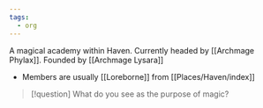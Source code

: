 ```yaml
---
tags:
  - org
---
```


A magical academy within Haven. 
Currently headed by [[Archmage Phylax]].
Founded by [[Archmage Lysara]]

* Members are usually [[Loreborne]] from [[Places/Haven/index]] 
> [!question] What do you see as the purpose of magic?
